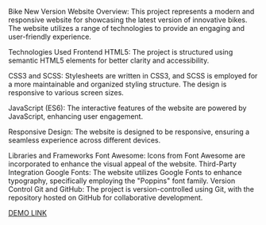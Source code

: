 Bike New Version Website
Overview:
This project represents a modern and responsive website for showcasing the latest version of innovative bikes. The website utilizes a range of technologies to provide an engaging and user-friendly experience.

Technologies Used
Frontend
HTML5: The project is structured using semantic HTML5 elements for better clarity and accessibility.

CSS3 and SCSS: Stylesheets are written in CSS3, and SCSS is employed for a more maintainable and organized styling structure. The design is responsive to various screen sizes.

JavaScript (ES6): The interactive features of the website are powered by JavaScript, enhancing user engagement.

Responsive Design: The website is designed to be responsive, ensuring a seamless experience across different devices.

Libraries and Frameworks
Font Awesome: Icons from Font Awesome are incorporated to enhance the visual appeal of the website.
Third-Party Integration
Google Fonts: The website utilizes Google Fonts to enhance typography, specifically employing the "Poppins" font family.
Version Control
Git and GitHub: The project is version-controlled using Git, with the repository hosted on GitHub for collaborative development.

[DEMO LINK](https://IvanVaverchak.github.io/bike-new-version/)
